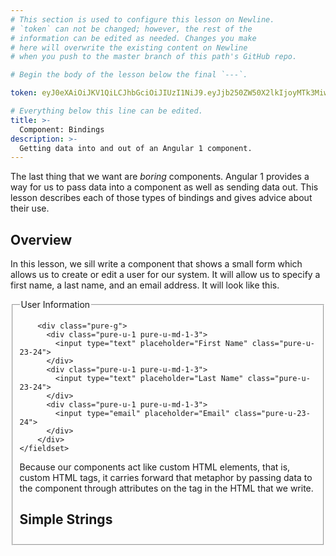 ```yaml
---
# This section is used to configure this lesson on Newline.
# `token` can not be changed; however, the rest of the
# information can be edited as needed. Changes you make
# here will overwrite the existing content on Newline
# when you push to the master branch of this path's GitHub repo.

# Begin the body of the lesson below the final `---`.

token: eyJ0eXAiOiJKV1QiLCJhbGciOiJIUzI1NiJ9.eyJjb250ZW50X2lkIjoyMTk3MiwiY29udGVudF90eXBlIjoiTGVzc29uIn0.Cb9TGUNIorZ04v5t6At-1IV7D0yCrmYKOAP6JVEW2RQ

# Everything below this line can be edited.
title: >-
  Component: Bindings
description: >-
  Getting data into and out of an Angular 1 component.
---
```


<link rel="stylesheet" href="https://unpkg.com/purecss@0.6.2/build/pure-min.css" integrity="sha384-UQiGfs9ICog+LwheBSRCt1o5cbyKIHbwjWscjemyBMT9YCUMZffs6UqUTd0hObXD" crossorigin="anonymous">

The last thing that we want are *boring* components. Angular 1 provides a way
for us to pass data into a component as well as sending data out. This lesson
describes each of those types of bindings and gives advice about their use.

## Overview

In this lesson, we sill write a component that shows a small form which allows
us to create or edit a user for our system. It will allow us to specify a first
name, a last name, and an email address. It will look like this.

<form class="pure-form">
  <fieldset>
        <legend>User Information</legend>

        <div class="pure-g">
          <div class="pure-u-1 pure-u-md-1-3">
            <input type="text" placeholder="First Name" class="pure-u-23-24">
          </div>
          <div class="pure-u-1 pure-u-md-1-3">
            <input type="text" placeholder="Last Name" class="pure-u-23-24">
          </div>
          <div class="pure-u-1 pure-u-md-1-3">
            <input type="email" placeholder="Email" class="pure-u-23-24">
          </div>
        </div>
    </fieldset>
</form>

Because our components act like custom HTML elements, that is, custom HTML tags,
it carries forward that metaphor by passing data to the component through
attributes on the tag in the HTML that we write. 

## Simple Strings

